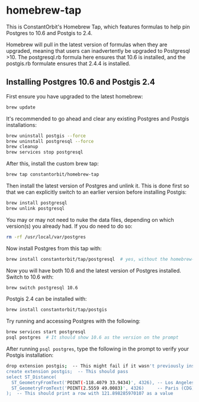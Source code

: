 # homebrew-tap

This is ConstantOrbit's Homebrew Tap, which features formulas to help pin
Postgres to 10.6 and Postgis to 2.4.

Homebrew will pull in the latest version of formulas when they are upgraded,
meaning that users can inadvertently be upgraded to Postgresql >10. The
postgresql.rb formula here ensures that 10.6 is installed, and the postgis.rb
formulate ensures that 2.4.4 is installed.

## Installing Postgres 10.6 and Postgis 2.4

First ensure you have upgraded to the latest homebrew:

```sh
brew update
```

It's recommended to go ahead and clear any existing Postgres and Postgis
installations:

```sh
brew uninstall postgis --force
brew uninstall postgresql --force
brew cleanup
brew services stop postgresql
```

After this, install the custom brew tap:

```sh
brew tap constantorbit/homebrew-tap
```

Then install the latest version of Postgres and unlink it. This is done first so that
we can explicitly switch to an earlier version before installing Postgis:

```sh
brew install postgresql
brew unlink postgresql
```

You may or may not need to nuke the data files, depending on which version(s) you
already had.  If you do need to do so:

```sh
rm -rf /usr/local/var/postgres
```

Now install Postgres from this tap with:

```sh
brew install constantorbit/tap/postgresql  # yes, without the homebrew-
```

Now you will have both 10.6 and the latest version of Postgres installed.
Switch to 10.6 with:

```sh
brew switch postgresql 10.6
```

Postgis 2.4 can be installed with:

```sh
brew install constantorbit/tap/postgis
```

Try running and accessing Postgres with the following:

```sh
brew services start postgresql
psql postgres  # It should show 10.6 as the version on the prompt
```

After running `psql postgres`, type the following in the prompt to verify your Postgis installation:

```sh
drop extension postgis;  -- This might fail if it wasn't previously installed
create extension postgis;  -- This should pass
select ST_Distance(
  ST_GeometryFromText('POINT(-118.4079 33.9434)', 4326), -- Los Angeles (LAX)
  ST_GeometryFromText('POINT(2.5559 49.0083)', 4326)     -- Paris (CDG)
);  -- This should print a row with 121.898285970107 as a value
```
